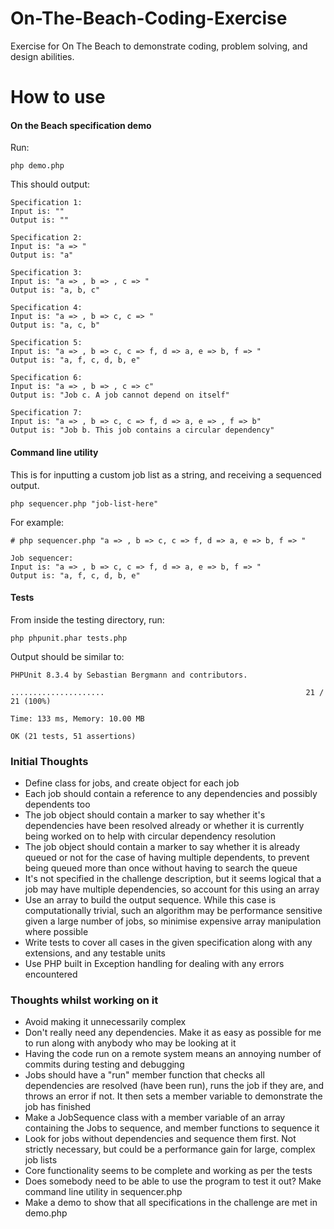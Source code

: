 # On-The-Beach-Coding-Exercise
Exercise for On The Beach to demonstrate coding, problem solving, and design abilities.

# How to use

#### On the Beach specification demo

Run:

```
php demo.php
```

This should output:

```
Specification 1:
Input is: ""
Output is: ""

Specification 2:
Input is: "a => "
Output is: "a"

Specification 3:
Input is: "a => , b => , c => "
Output is: "a, b, c"

Specification 4:
Input is: "a => , b => c, c => "
Output is: "a, c, b"

Specification 5:
Input is: "a => , b => c, c => f, d => a, e => b, f => "
Output is: "a, f, c, d, b, e"

Specification 6:
Input is: "a => , b => , c => c"
Output is: "Job c. A job cannot depend on itself"

Specification 7:
Input is: "a => , b => c, c => f, d => a, e => , f => b"
Output is: "Job b. This job contains a circular dependency"
```

#### Command line utility

This is for inputting a custom job list as a string, and receiving a sequenced output.

```
php sequencer.php "job-list-here"
```

For example:

```
# php sequencer.php "a => , b => c, c => f, d => a, e => b, f => "

Job sequencer:
Input is: "a => , b => c, c => f, d => a, e => b, f => "
Output is: "a, f, c, d, b, e"
```

#### Tests

From inside the testing directory, run:

```
php phpunit.phar tests.php
```

Output should be similar to:

```
PHPUnit 8.3.4 by Sebastian Bergmann and contributors.

.....................                                             21 / 21 (100%)

Time: 133 ms, Memory: 10.00 MB

OK (21 tests, 51 assertions)
```

### Initial Thoughts
* Define class for jobs, and create object for each job
* Each job should contain a reference to any dependencies and possibly dependents too
* The job object should contain a marker to say whether it's dependencies have been resolved already or whether it is currently being worked on to help with circular dependency resolution
* The job object should contain a marker to say whether it is already queued or not for the case of having multiple dependents, to prevent being queued more than once without having to search the queue
* It's not specified in the challenge description, but it seems logical that a job may have multiple dependencies, so account for this using an array
* Use an array to build the output sequence. While this case is computationally trivial, such an algorithm may be performance sensitive given a large number of jobs, so minimise expensive array manipulation where possible
* Write tests to cover all cases in the given specification along with any extensions, and any testable units
* Use PHP built in Exception handling for dealing with any errors encountered

### Thoughts whilst working on it
* Avoid making it unnecessarily complex
* Don't really need any dependencies. Make it as easy as possible for me to run along with anybody who may be looking at it
* Having the code run on a remote system means an annoying number of commits during testing and debugging
* Jobs should have a "run" member function that checks all dependencies are resolved (have been run), runs the job if they are, and throws an error if not. It then sets a member variable to demonstrate the job has finished
* Make a JobSequence class with a member variable of an array containing the Jobs to sequence, and member functions to sequence it
* Look for jobs without dependencies and sequence them first. Not strictly necessary, but could be a performance gain for large, complex job lists
* Core functionality seems to be complete and working as per the tests
* Does somebody need to be able to use the program to test it out? Make command line utility in sequencer.php
* Make a demo to show that all specifications in the challenge are met in demo.php
